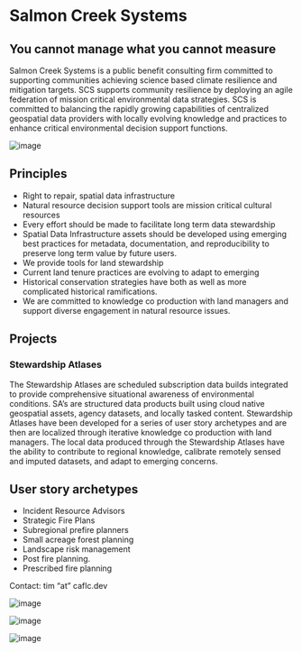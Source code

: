 # Salmon Creek Systems

## You cannot manage what you cannot measure
Salmon Creek Systems is a public benefit consulting firm committed to supporting communities achieving science based climate resilience and mitigation targets.  SCS supports community resilience by deploying an agile federation of mission critical environmental data strategies.  SCS is committed to balancing the rapidly growing capabilities of centralized geospatial data providers with locally evolving knowledge and practices to enhance critical environmental decision support functions. 

![image](image1.png)

## Principles 

* Right to repair, spatial data infrastructure
* Natural resource decision support tools are mission critical cultural resources
* Every effort should be made to facilitate long term data stewardship
* Spatial Data Infrastructure assets should be developed using emerging best practices for metadata, documentation, and reproducibility to preserve long term value by future users.  
* We provide tools for land stewardship 
* Current land tenure practices are evolving to adapt to emerging
* Historical conservation strategies have both as well as more complicated historical ramifications.    
* We are committed to knowledge co production with land managers and support diverse engagement in natural resource issues.   
 
## Projects
### Stewardship Atlases
The Stewardship Atlases are scheduled subscription data  builds integrated to provide comprehensive situational awareness of environmental conditions. SA’s are structured data products built using cloud native geospatial assets, agency datasets, and locally tasked content. Stewardship Atlases have been developed for a series of user story archetypes and are then are localized through iterative knowledge co production with land managers. The local data produced through the Stewardship Atlases have the ability to contribute to regional knowledge, calibrate remotely sensed and imputed datasets, and adapt to emerging concerns.  

## User story archetypes 
* Incident Resource Advisors
* Strategic Fire Plans
* Subregional prefire planners 
* Small acreage forest planning
* Landscape risk management 
* Post fire planning.
* Prescribed fire planning 

Contact: tim   “at”  caflc.dev

![image](image2.png)

![image](image3.png)

![image](image4.png)

